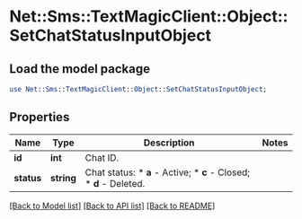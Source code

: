 # Net::Sms::TextMagicClient::Object::SetChatStatusInputObject

## Load the model package
```perl
use Net::Sms::TextMagicClient::Object::SetChatStatusInputObject;
```

## Properties
Name | Type | Description | Notes
------------ | ------------- | ------------- | -------------
**id** | **int** | Chat ID. | 
**status** | **string** | Chat status:   * **a** - Active;   * **c** - Closed;   * **d** - Deleted.  | 

[[Back to Model list]](../README.md#documentation-for-models) [[Back to API list]](../README.md#documentation-for-api-endpoints) [[Back to README]](../README.md)


